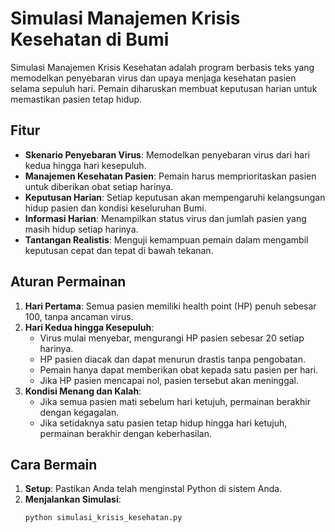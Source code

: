 # Simulasi Manajemen Krisis Kesehatan di Bumi

Simulasi Manajemen Krisis Kesehatan adalah program berbasis teks yang memodelkan penyebaran virus dan upaya menjaga kesehatan pasien selama sepuluh hari. Pemain diharuskan membuat keputusan harian untuk memastikan pasien tetap hidup.

## Fitur

- **Skenario Penyebaran Virus**: Memodelkan penyebaran virus dari hari kedua hingga hari kesepuluh.
- **Manajemen Kesehatan Pasien**: Pemain harus memprioritaskan pasien untuk diberikan obat setiap harinya.
- **Keputusan Harian**: Setiap keputusan akan mempengaruhi kelangsungan hidup pasien dan kondisi keseluruhan Bumi.
- **Informasi Harian**: Menampilkan status virus dan jumlah pasien yang masih hidup setiap harinya.
- **Tantangan Realistis**: Menguji kemampuan pemain dalam mengambil keputusan cepat dan tepat di bawah tekanan.

## Aturan Permainan

1. **Hari Pertama**: Semua pasien memiliki health point (HP) penuh sebesar 100, tanpa ancaman virus.
2. **Hari Kedua hingga Kesepuluh**:
   - Virus mulai menyebar, mengurangi HP pasien sebesar 20 setiap harinya.
   - HP pasien diacak dan dapat menurun drastis tanpa pengobatan.
   - Pemain hanya dapat memberikan obat kepada satu pasien per hari.
   - Jika HP pasien mencapai nol, pasien tersebut akan meninggal.
3. **Kondisi Menang dan Kalah**:
   - Jika semua pasien mati sebelum hari ketujuh, permainan berakhir dengan kegagalan.
   - Jika setidaknya satu pasien tetap hidup hingga hari ketujuh, permainan berakhir dengan keberhasilan.

## Cara Bermain

1. **Setup**: Pastikan Anda telah menginstal Python di sistem Anda.
2. **Menjalankan Simulasi**:
   ```bash
   python simulasi_krisis_kesehatan.py
